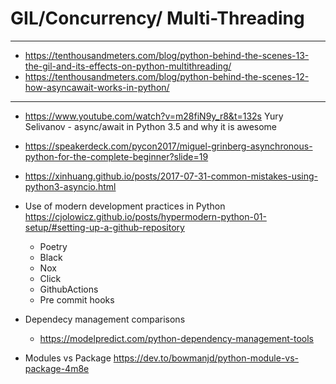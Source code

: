 # GIL/Concurrency/ Multi-Threading
---
+ https://tenthousandmeters.com/blog/python-behind-the-scenes-13-the-gil-and-its-effects-on-python-multithreading/
+ https://tenthousandmeters.com/blog/python-behind-the-scenes-12-how-asyncawait-works-in-python/
---
+ https://www.youtube.com/watch?v=m28fiN9y_r8&t=132s Yury Selivanov - async/await in Python 3.5 and why it is awesome
+ https://speakerdeck.com/pycon2017/miguel-grinberg-asynchronous-python-for-the-complete-beginner?slide=19
+ https://xinhuang.github.io/posts/2017-07-31-common-mistakes-using-python3-asyncio.html





+ Use of modern development practices in Python
https://cjolowicz.github.io/posts/hypermodern-python-01-setup/#setting-up-a-github-repository
  - Poetry
  - Black
  - Nox
  - Click
  - GithubActions
  - Pre commit hooks
 

+ Dependecy management comparisons
  - https://modelpredict.com/python-dependency-management-tools

+ Modules vs Package https://dev.to/bowmanjd/python-module-vs-package-4m8e
